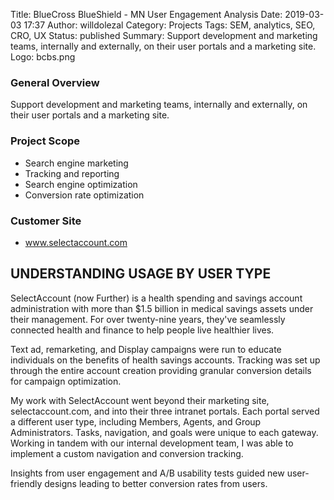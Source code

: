 Title: BlueCross BlueShield - MN User Engagement Analysis 
Date: 2019-03-03 17:37
Author: willdolezal
Category: Projects
Tags: SEM, analytics, SEO, CRO, UX
Status: published
Summary: Support development and marketing teams, internally and externally, on their user portals and a marketing site.
Logo: bcbs.png

### General Overview
Support development and marketing teams, internally and externally, on their user portals and a marketing site.

### Project Scope
- Search engine marketing
- Tracking and reporting
- Search engine optimization
- Conversion rate optimization

### Customer Site 
- www.selectaccount.com

## UNDERSTANDING USAGE BY USER TYPE
SelectAccount (now Further) is a health spending and savings account administration with more than $1.5 billion in medical savings assets under their management. For over twenty-nine years, they've seamlessly connected health and finance to help people live healthier lives.

Text ad, remarketing, and Display campaigns were run to educate individuals on the benefits of health savings accounts. Tracking was set up through the entire account creation providing granular conversion details for campaign optimization.

My work with SelectAccount went beyond their marketing site, selectaccount.com, and into their three intranet portals. Each portal served a different user type, including Members, Agents, and Group Administrators. Tasks, navigation, and goals were unique to each gateway. Working in tandem with our internal development team, I was able to implement a custom navigation and conversion tracking.

Insights from user engagement and A/B usability tests guided new user-friendly designs leading to better conversion rates from users.

